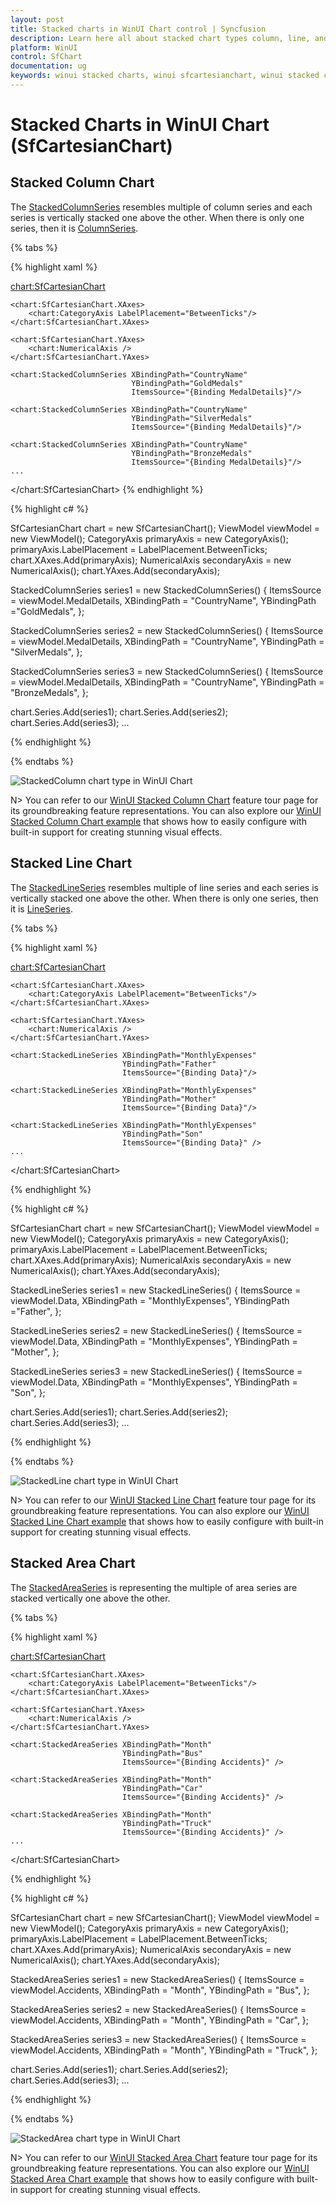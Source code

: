 ```yaml
---
layout: post
title: Stacked charts in WinUI Chart control | Syncfusion
description: Learn here all about stacked chart types column, line, and area in Syncfusion WinUI Chart(SfChart) control.
platform: WinUI
control: SfChart
documentation: ug
keywords: winui stacked charts, winui sfcartesianchart, winui stacked charts customization, syncfusion winui stacked charts, winui sfcartesianchart stacked charts configuration, stackedcolum, stackedline, stackedarea.
---
```


# Stacked Charts in WinUI Chart (SfCartesianChart)

## Stacked Column Chart

The [StackedColumnSeries](https://help.syncfusion.com/cr/winui/Syncfusion.UI.Xaml.Charts.StackedColumnSeries.html) resembles multiple of column series and each series is vertically stacked one above the other. When there is only one series, then it is [ColumnSeries](https://help.syncfusion.com/cr/winui/Syncfusion.UI.Xaml.Charts.ColumnSeries.html). 

{% tabs %}

{% highlight xaml %}

<chart:SfCartesianChart>
    
    <chart:SfCartesianChart.XAxes>
        <chart:CategoryAxis LabelPlacement="BetweenTicks"/>
    </chart:SfCartesianChart.XAxes>

    <chart:SfCartesianChart.YAxes>
        <chart:NumericalAxis />
    </chart:SfCartesianChart.YAxes>  

    <chart:StackedColumnSeries XBindingPath="CountryName"    
                               YBindingPath="GoldMedals" 
                               ItemsSource="{Binding MedalDetails}"/>

    <chart:StackedColumnSeries XBindingPath="CountryName" 
                               YBindingPath="SilverMedals" 
                               ItemsSource="{Binding MedalDetails}"/> 

    <chart:StackedColumnSeries XBindingPath="CountryName" 
                               YBindingPath="BronzeMedals" 
                               ItemsSource="{Binding MedalDetails}"/>
    ...
</chart:SfCartesianChart>
{% endhighlight %}

{% highlight c# %}

SfCartesianChart chart = new SfCartesianChart();
ViewModel viewModel = new ViewModel();
CategoryAxis primaryAxis = new CategoryAxis();
primaryAxis.LabelPlacement = LabelPlacement.BetweenTicks;
chart.XAxes.Add(primaryAxis);
NumericalAxis secondaryAxis = new NumericalAxis();
chart.YAxes.Add(secondaryAxis);

StackedColumnSeries series1 = new StackedColumnSeries()
{
    ItemsSource = viewModel.MedalDetails,
    XBindingPath = "CountryName",
    YBindingPath ="GoldMedals",
};

StackedColumnSeries series2 = new StackedColumnSeries()
{
    ItemsSource = viewModel.MedalDetails,
    XBindingPath = "CountryName",
    YBindingPath = "SilverMedals",
};

StackedColumnSeries series3 = new StackedColumnSeries()
{
    ItemsSource = viewModel.MedalDetails,
    XBindingPath = "CountryName",
    YBindingPath = "BronzeMedals",
};

chart.Series.Add(series1);
chart.Series.Add(series2);
chart.Series.Add(series3);
...

{% endhighlight %}

{% endtabs %}

![StackedColumn chart type in WinUI Chart](Stacking_Series_Images/WinUI_Chart_stackedcolumn.png)

N> You can refer to our [WinUI Stacked Column Chart](https://www.syncfusion.com/winui-controls/charts/winui-stacked-column-chart) feature tour page for its groundbreaking feature representations. You can also explore our [WinUI Stacked Column Chart example](https://github.com/syncfusion/winui-demos/blob/master/chart/Views/Cartesian%20Charts/StackedCharts/StackingColumnChart.xaml) that shows how to easily configure with built-in support for creating stunning visual effects.

## Stacked Line Chart

The [StackedLineSeries](https://help.syncfusion.com/cr/winui/Syncfusion.UI.Xaml.Charts.StackedLineSeries.html) resembles multiple of line series and each series is vertically stacked one above the other. When there is only one series, then it is [LineSeries](https://help.syncfusion.com/cr/winui/Syncfusion.UI.Xaml.Charts.LineSeries.html). 

{% tabs %}

{% highlight xaml %}

<chart:SfCartesianChart>
    
    <chart:SfCartesianChart.XAxes>
        <chart:CategoryAxis LabelPlacement="BetweenTicks"/>
    </chart:SfCartesianChart.XAxes>

    <chart:SfCartesianChart.YAxes>
        <chart:NumericalAxis />
    </chart:SfCartesianChart.YAxes>  

    <chart:StackedLineSeries XBindingPath="MonthlyExpenses"    
                             YBindingPath="Father" 
                             ItemsSource="{Binding Data}"/>

    <chart:StackedLineSeries XBindingPath="MonthlyExpenses" 
                             YBindingPath="Mother"
                             ItemsSource="{Binding Data}"/> 

    <chart:StackedLineSeries XBindingPath="MonthlyExpenses" 
                             YBindingPath="Son"
                             ItemsSource="{Binding Data}" />
    ...
</chart:SfCartesianChart>

{% endhighlight %}

{% highlight c# %}

SfCartesianChart chart = new SfCartesianChart();
ViewModel viewModel = new ViewModel();
CategoryAxis primaryAxis = new CategoryAxis();
primaryAxis.LabelPlacement = LabelPlacement.BetweenTicks;
chart.XAxes.Add(primaryAxis);
NumericalAxis secondaryAxis = new NumericalAxis();
chart.YAxes.Add(secondaryAxis);

StackedLineSeries series1 = new StackedLineSeries()
{
    ItemsSource = viewModel.Data,
    XBindingPath = "MonthlyExpenses",
    YBindingPath ="Father",
};

StackedLineSeries series2 = new StackedLineSeries()
{
    ItemsSource = viewModel.Data,
    XBindingPath = "MonthlyExpenses",
    YBindingPath = "Mother",
};

StackedLineSeries series3 = new StackedLineSeries()
{
    ItemsSource = viewModel.Data,
    XBindingPath = "MonthlyExpenses",
    YBindingPath = "Son",
};

chart.Series.Add(series1);
chart.Series.Add(series2);
chart.Series.Add(series3);
...

{% endhighlight %}

{% endtabs %}

![StackedLine chart type in WinUI Chart](Stacking_Series_Images/WinUI_Chart_stackedline.png)

N> You can refer to our [WinUI Stacked Line Chart](https://www.syncfusion.com/winui-controls/charts/winui-stacked-line-chart) feature tour page for its groundbreaking feature representations. You can also explore our [WinUI Stacked Line Chart example](https://github.com/syncfusion/winui-demos/blob/master/chart/Views/Cartesian%20Charts/StackedCharts/StackingLineChart.xaml) that shows how to easily configure with built-in support for creating stunning visual effects.

## Stacked Area Chart

The [StackedAreaSeries](https://help.syncfusion.com/cr/winui/Syncfusion.UI.Xaml.Charts.StackedAreaSeries.html) is representing the multiple of area series are stacked vertically one above the other. 

{% tabs %}

{% highlight xaml %}

<chart:SfCartesianChart>
    
    <chart:SfCartesianChart.XAxes>
        <chart:CategoryAxis LabelPlacement="BetweenTicks"/>
    </chart:SfCartesianChart.XAxes>

    <chart:SfCartesianChart.YAxes>
        <chart:NumericalAxis />
    </chart:SfCartesianChart.YAxes>  

    <chart:StackedAreaSeries XBindingPath="Month" 
                             YBindingPath="Bus" 
                             ItemsSource="{Binding Accidents}" />

    <chart:StackedAreaSeries XBindingPath="Month"         
                             YBindingPath="Car" 
                             ItemsSource="{Binding Accidents}" />

    <chart:StackedAreaSeries XBindingPath="Month"                 
                             YBindingPath="Truck" 
                             ItemsSource="{Binding Accidents}" />
    ...
</chart:SfCartesianChart>

{% endhighlight %}

{% highlight c# %}

SfCartesianChart chart = new SfCartesianChart();
ViewModel viewModel = new ViewModel();
CategoryAxis primaryAxis = new CategoryAxis();
primaryAxis.LabelPlacement = LabelPlacement.BetweenTicks;
chart.XAxes.Add(primaryAxis);
NumericalAxis secondaryAxis = new NumericalAxis();
chart.YAxes.Add(secondaryAxis);

StackedAreaSeries series1 = new StackedAreaSeries()
{
    ItemsSource = viewModel.Accidents,
    XBindingPath = "Month",
    YBindingPath = "Bus",
};

StackedAreaSeries series2 = new StackedAreaSeries()
{
    ItemsSource = viewModel.Accidents,
    XBindingPath = "Month",
    YBindingPath = "Car",
};

StackedAreaSeries series3 = new StackedAreaSeries()
{
    ItemsSource = viewModel.Accidents,
    XBindingPath = "Month",
    YBindingPath = "Truck",
};

chart.Series.Add(series1);
chart.Series.Add(series2);
chart.Series.Add(series3);
...

{% endhighlight %}

{% endtabs %}

![StackedArea chart type in WinUI Chart](Stacking_Series_Images/WinUI_Chart_stackedarea.png)

N> You can refer to our [WinUI Stacked Area Chart](https://www.syncfusion.com/winui-controls/charts/winui-stacked-area-chart) feature tour page for its groundbreaking feature representations. You can also explore our [WinUI Stacked Area Chart example](https://github.com/syncfusion/winui-demos/blob/master/chart/Views/Cartesian%20Charts/StackedCharts/StackingAreaChart.xaml) that shows how to easily configure with built-in support for creating stunning visual effects.